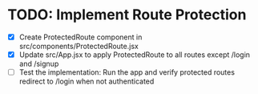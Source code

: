 # TODO: Implement Route Protection

- [x] Create ProtectedRoute component in src/components/ProtectedRoute.jsx
- [x] Update src/App.jsx to apply ProtectedRoute to all routes except /login and /signup
- [ ] Test the implementation: Run the app and verify protected routes redirect to /login when not authenticated
